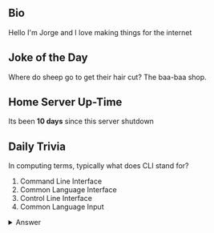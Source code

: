 ## Bio

Hello I'm Jorge and I love making things for the internet

## Joke of the Day

Where do sheep go to get their hair cut? The baa-baa shop.

## Home Server Up-Time

Its been **10 days** since this server shutdown


## Daily Trivia

In computing terms, typically what does CLI stand for?
 1. Command Line Interface
 2. Common Language Interface
 3. Control Line Interface
 4. Common Language Input

<details>
  <summary>Answer</summary>
  Command Line Interface
</details>
